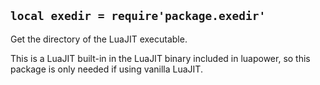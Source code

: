 
## `local exedir = require'package.exedir'`

Get the directory of the LuaJIT executable.

This is a LuaJIT built-in in the LuaJIT binary included in luapower,
so this package is only needed if using vanilla LuaJIT.
